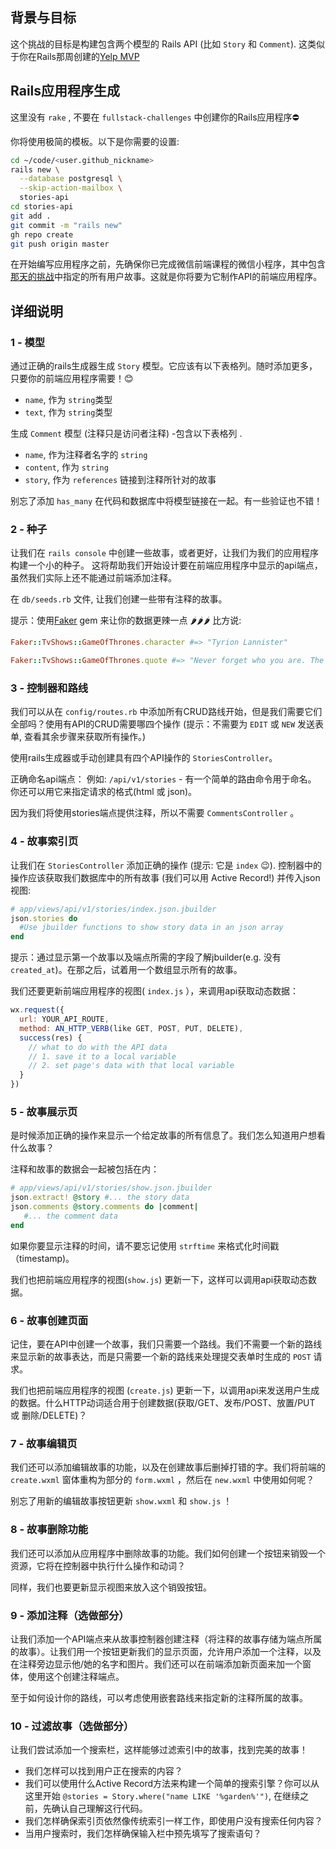 ## 背景与目标

这个挑战的目标是构建包含两个模型的 Rails API  (比如 `Story` 和 `Comment`).
这类似于你在Rails那周创建的[Yelp MVP](https://kitt.lewagon.com/camps/194/challenges?path=05-Rails/03-Rails-story-Comments/02-Yelp-MVP)



## Rails应用程序生成

这里没有 `rake` , 不要在 `fullstack-challenges` 中创建你的Rails应用程序⛔

你将使用极简的模板。以下是你需要的设置:

```bash
cd ~/code/<user.github_nickname>
rails new \
  --database postgresql \
  --skip-action-mailbox \
  stories-api
cd stories-api
git add .
git commit -m "rails new"
gh repo create
git push origin master
```

在开始编写应用程序之前，先确保你已完成微信前端课程的微信小程序，其中包含[那天的挑战](https://kitt.lewagon.com/camps/236/challenges?path=04-Front-End/09-WX-MP-Frontend/01-WX-MP-Frontend-01)中指定的所有用户故事。这就是你将要为它制作API的前端应用程序。

## 详细说明

### 1 - 模型

通过正确的rails生成器生成 `Story` 模型。它应该有以下表格列。随时添加更多，只要你的前端应用程序需要！😊

- `name`, 作为 `string`类型
- `text`, 作为 `string`类型

生成 `Comment` 模型 (注释只是访问者注释) -包含以下表格列 .

- `name`, 作为注释者名字的 `string`
- `content`, 作为 `string`
- `story`, 作为 `references` 链接到注释所针对的故事

别忘了添加 `has_many` 在代码和数据库中将模型链接在一起。有一些验证也不错！

### 2 - 种子

让我们在 `rails console` 中创建一些故事，或者更好，让我们为我们的应用程序构建一个小的种子。
这将帮助我们开始设计要在前端应用程序中显示的api端点，虽然我们实际上还不能通过前端添加注释。

在 `db/seeds.rb` 文件, 让我们创建一些带有注释的故事。

提示：使用[Faker](https://github.com/stympy/faker/) gem 来让你的数据更辣一点 🌶️🌶️🌶️  比方说:

```ruby
Faker::TvShows::GameOfThrones.character #=> "Tyrion Lannister"

Faker::TvShows::GameOfThrones.quote #=> "Never forget who you are. The rest of the world won't. Wear it like an armor and it can never be used against you."
```

### 3 - 控制器和路线

我们可以从在 `config/routes.rb` 中添加所有CRUD路线开始，但是我们需要它们全部吗？使用有API的CRUD需要哪四个操作 (提示：不需要为 `EDIT` 或 `NEW` 发送表单, 查看其余步骤来获取所有操作。)

使用rails生成器或手动创建具有四个API操作的 `StoriesController`。

正确命名api端点：  例如: `/api/v1/stories` - 有一个简单的路由命令用于命名。 你还可以用它来指定请求的格式(html 或 json)。

因为我们将使用stories端点提供注释，所以不需要 `CommentsController` 。

### 4 - 故事索引页

让我们在 `StoriesController` 添加正确的操作 (提示: 它是 `index` 😉). 控制器中的操作应该获取我们数据库中的所有故事 (我们可以用 Active Record!) 并传入json视图:

```ruby
# app/views/api/v1/stories/index.json.jbuilder
json.stories do
  #Use jbuilder functions to show story data in an json array
end
```

提示：通过显示第一个故事以及端点所需的字段了解jbuilder(e.g. 没有 `created_at`)。在那之后，试着用一个数组显示所有的故事。

我们还要更新前端应用程序的视图( `index.js` ），来调用api获取动态数据：

```js
wx.request({
  url: YOUR_API_ROUTE,
  method: AN_HTTP_VERB(like GET, POST, PUT, DELETE),
  success(res) {
    // what to do with the API data
    // 1. save it to a local variable
    // 2. set page's data with that local variable
  }
})
```


### 5 - 故事展示页

是时候添加正确的操作来显示一个给定故事的所有信息了。我们怎么知道用户想看什么故事？

注释和故事的数据会一起被包括在内：

```ruby
# app/views/api/v1/stories/show.json.jbuilder
json.extract! @story #... the story data
json.comments @story.comments do |comment|
   #... the comment data
end
```

如果你要显示注释的时间，请不要忘记使用 `strftime` 来格式化时间戳（timestamp)。

我们也把前端应用程序的视图(`show.js`) 更新一下，这样可以调用api获取动态数据。

### 6 - 故事创建页面

记住，要在API中创建一个故事，我们只需要一个路线。我们不需要一个新的路线来显示新的故事表达，而是只需要一个新的路线来处理提交表单时生成的 `POST` 请求。

我们也把前端应用程序的视图 (`create.js`) 更新一下，以调用api来发送用户生成的数据。什么HTTP动词适合用于创建数据(获取/GET、发布/POST、放置/PUT 或 删除/DELETE)？


### 7 - 故事编辑页

我们还可以添加编辑故事的功能，以及在创建故事后删掉打错的字。我们将前端的 `create.wxml` 窗体重构为部分的 `form.wxml` ，然后在 `new.wxml` 中使用如何呢？

别忘了用新的编辑故事按钮更新 `show.wxml` 和 `show.js` ！

### 8 - 故事删除功能

我们还可以添加从应用程序中删除故事的功能。我们如何创建一个按钮来销毁一个资源，它将在控制器中执行什么操作和动词？

同样，我们也要更新显示视图来放入这个销毁按钮。

### 9 - 添加注释（选做部分）

让我们添加一个API端点来从故事控制器创建注释（将注释的故事存储为端点所属的故事）。让我们用一个按钮更新我们的显示页面，允许用户添加一个注释，以及在注释旁边显示他/她的名字和图片。我们还可以在前端添加新页面来加一个窗体，使用这个创建注释端点。

至于如何设计你的路线，可以考虑使用嵌套路线来指定新的注释所属的故事。

### 10 - 过滤故事（选做部分）

让我们尝试添加一个搜索栏，这样能够过滤索引中的故事，找到完美的故事！

- 我们怎样可以找到用户正在搜索的内容？
- 我们可以使用什么Active Record方法来构建一个简单的搜索引擎？你可以从这里开始 `@stories = Story.where("name LIKE '%garden%'")`, 在继续之前，先确认自己理解这行代码。
- 我们怎样确保索引页依然像传统索引一样工作，即使用户没有搜索任何内容？
- 当用户搜索时，我们怎样确保输入栏中预先填写了搜索语句？
